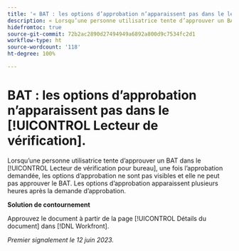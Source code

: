 ```yaml
---
title: '« BAT : les options d’approbation n’apparaissent pas dans le lecteur de vérification. »'
description: « Lorsqu’une personne utilisatrice tente d’approuver un BAT dans le lecteur de vérification pour bureau, peu de temps après la demande d’approbation, les options d’approbation ne s’affichent pas et elle ne peut pas approuver le BAT. Les options d’approbation apparaissent plusieurs heures après la demande d’approbation. »
hidefromtoc: true
source-git-commit: 72b2ac2890d27494949a6892a800d9c7534fc2d1
workflow-type: ht
source-wordcount: '118'
ht-degree: 100%

---
```



# BAT : les options d’approbation n’apparaissent pas dans le [!UICONTROL Lecteur de vérification].

Lorsqu’une personne utilisatrice tente d’approuver un BAT dans le [!UICONTROL Lecteur de vérification pour bureau], une fois l’approbation demandée, les options d’approbation ne sont pas visibles et elle ne peut pas approuver le BAT. Les options d’approbation apparaissent plusieurs heures après la demande d’approbation.

**Solution de contournement**

Approuvez le document à partir de la page [!UICONTROL Détails du document] dans [!DNL Workfront].

_Premier signalement le 12 juin 2023._

